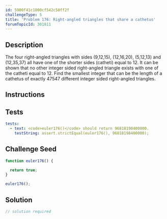 ```yaml
---
id: 5900f41c1000cf542c50ff2f
challengeType: 5
title: 'Problem 176: Right-angled triangles that share a cathetus'
forumTopicId: 301811
---
```


## Description
<section id='description'>
The four right-angled triangles with sides (9,12,15), (12,16,20), (5,12,13) and (12,35,37) all have one of the shorter sides (catheti) equal to 12. It can be shown that no other integer sided right-angled triangle exists with one of the catheti equal to 12.
Find the smallest integer that can be the length of a cathetus of exactly 47547 different integer sided right-angled triangles.
</section>

## Instructions
<section id='instructions'>

</section>

## Tests
<section id='tests'>

```yml
tests:
  - text: <code>euler176()</code> should return 96818198400000.
    testString: assert.strictEqual(euler176(), 96818198400000);

```

</section>

## Challenge Seed
<section id='challengeSeed'>

<div id='js-seed'>

```js
function euler176() {

  return true;
}

euler176();
```

</div>



</section>

## Solution
<section id='solution'>

```js
// solution required
```

</section>
